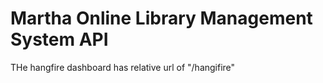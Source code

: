 # Martha Online Library Management System API

THe hangfire dashboard has relative url of "/hangifire"
